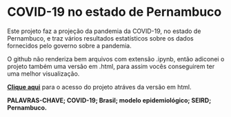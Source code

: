 # COVID-19 no estado de Pernambuco
Este projeto faz a projeção da pandemia da COVID-19, no estado de Pernambuco, e traz vários resultados estatísticos sobre os dados fornecidos pelo governo sobre a pandemia.

O github não renderiza bem arquivos com extensão .ipynb, então adiconei o projeto também uma versão em .html, para assim vocês conseguirem ter uma melhor visualização.

<a href="http://htmlpreview.github.io/?https://github.com/jc-costa/COVID-19-no-estado-de-Pernambuco/blob/main/COVID-19-Pernambuco_html_version.html" target="_blank"><b>Clique aqui</b></a> para o acesso do projeto atráves da versão em html.

<b>PALAVRAS-CHAVE; COVID-19; Brasil; modelo epidemiológico; SEIRD; Pernambuco.</b>
